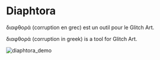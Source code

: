 # Diaphtora

διαφθορά (corruption en grec) est un outil pour le Glitch Art.

διαφθορά (corruption in greek) is a tool for Glitch Art.


![diaphtora_demo](https://github.com/bertrandopiroscafo/Diaphtora/assets/48547260/c1182227-5333-4d76-96c1-f379143ed5f5)
